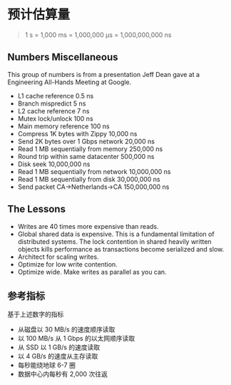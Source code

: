 # 预计估算量

> 1 s = 1,000 ms = 1,000,000 μs = 1,000,000,000 ns

## Numbers Miscellaneous

This group of numbers is from a presentation Jeff Dean gave at a Engineering All-Hands Meeting at Google.

- L1 cache reference 0.5 ns
- Branch mispredict 5 ns
- L2 cache reference 7 ns
- Mutex lock/unlock 100 ns
- Main memory reference 100 ns
- Compress 1K bytes with Zippy 10,000 ns
- Send 2K bytes over 1 Gbps network 20,000 ns
- Read 1 MB sequentially from memory 250,000 ns
- Round trip within same datacenter 500,000 ns
- Disk seek 10,000,000 ns
- Read 1 MB sequentially from network 10,000,000 ns
- Read 1 MB sequentially from disk 30,000,000 ns
- Send packet CA->Netherlands->CA 150,000,000 ns

## The Lessons

- Writes are 40 times more expensive than reads.
- Global shared data is expensive. This is a fundamental limitation of distributed systems. The lock contention in shared heavily written objects kills performance as transactions become serialized and slow.
- Architect for scaling writes.
- Optimize for low write contention.
- Optimize wide. Make writes as parallel as you can.

## 参考指标

基于上述数字的指标

- 从磁盘以 30 MB/s 的速度顺序读取
- 以 100 MB/s 从 1 Gbps 的以太网顺序读取
- 从 SSD 以 1 GB/s 的速度读取
- 以 4 GB/s 的速度从主存读取
- 每秒能绕地球 6-7 圈
- 数据中心内每秒有 2,000 次往返